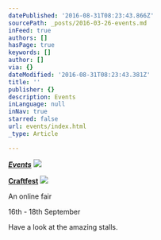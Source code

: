 ```yaml
---
datePublished: '2016-08-31T08:23:43.866Z'
sourcePath: _posts/2016-03-26-events.md
inFeed: true
authors: []
hasPage: true
keywords: []
author: []
via: {}
dateModified: '2016-08-31T08:23:43.381Z'
title: ''
publisher: {}
description: Events
inLanguage: null
inNav: true
starred: false
url: events/index.html
_type: Article

---
```

_**[Events][0]**_
![](https://s3-us-west-2.amazonaws.com/the-grid-img/p/510f0312346aae433b18a6bffa2b63a4ec6e28d5.jpg)

**[Craftfest][0]**
![](https://the-grid-user-content.s3-us-west-2.amazonaws.com/c7eab0ec-d28e-4df1-9b5f-4bee6087d945.jpg)

An online fair

16th - 18th September

Have a look at the amazing stalls.

[0]: null
